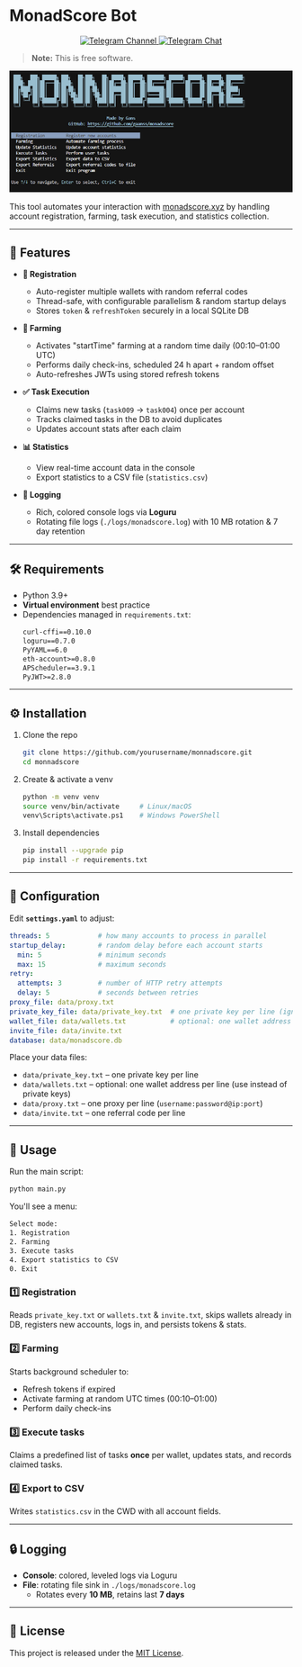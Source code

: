 # MonadScore Bot

<p align="center">
  <a href="https://t.me/gans_software">
    <img src="https://img.shields.io/badge/Telegram-Channel-blue?style=for-the-badge&logo=telegram" alt="Telegram Channel">
  </a>
  <a href="https://t.me/ganssoftwarechat">
    <img src="https://img.shields.io/badge/Telegram-Chat-blue?style=for-the-badge&logo=telegram" alt="Telegram Chat">
  </a>
</p>

> **Note:** This is free software.

![Interface](interface.png)

This tool automates your interaction with [monadscore.xyz](https://monadscore.xyz) by handling account registration, farming, task execution, and statistics collection.  

---

## 🚀 Features

- **🔐 Registration**  
  - Auto-register multiple wallets with random referral codes  
  - Thread-safe, with configurable parallelism & random startup delays  
  - Stores `token` & `refreshToken` securely in a local SQLite DB  

- **🌾 Farming**  
  - Activates "startTime" farming at a random time daily (00:10–01:00 UTC)  
  - Performs daily check-ins, scheduled 24 h apart + random offset  
  - Auto-refreshes JWTs using stored refresh tokens  

- **✅ Task Execution**  
  - Claims new tasks (`task009` → `task004`) once per account  
  - Tracks claimed tasks in the DB to avoid duplicates  
  - Updates account stats after each claim  

- **📊 Statistics**  
  - View real-time account data in the console  
  - Export statistics to a CSV file (`statistics.csv`)  

- **📑 Logging**  
  - Rich, colored console logs via **Loguru**  
  - Rotating file logs (`./logs/monadscore.log`) with 10 MB rotation & 7 day retention  

---

## 🛠️ Requirements

- Python 3.9+  
- **Virtual environment** best practice  
- Dependencies managed in `requirements.txt`:
  ```
  curl-cffi==0.10.0
  loguru==0.7.0
  PyYAML==6.0
  eth-account>=0.8.0
  APScheduler==3.9.1
  PyJWT>=2.8.0
  ```

---

## ⚙️ Installation

1. Clone the repo  
   ```bash
   git clone https://github.com/yourusername/monnadscore.git
   cd monnadscore
   ```
2. Create & activate a venv  
   ```bash
   python -m venv venv
   source venv/bin/activate     # Linux/macOS
   venv\Scripts\activate.ps1    # Windows PowerShell
   ```
3. Install dependencies  
   ```bash
   pip install --upgrade pip
   pip install -r requirements.txt
   ```

---

## 📝 Configuration

Edit **`settings.yaml`** to adjust:

```yaml
threads: 5            # how many accounts to process in parallel
startup_delay:        # random delay before each account starts
  min: 5              # minimum seconds
  max: 15             # maximum seconds
retry:
  attempts: 3         # number of HTTP retry attempts
  delay: 5            # seconds between retries
proxy_file: data/proxy.txt
private_key_file: data/private_key.txt  # one private key per line (ignored if wallet_file is set)
wallet_file: data/wallets.txt           # optional: one wallet address per line
invite_file: data/invite.txt
database: data/monadscore.db
```

Place your data files:

- `data/private_key.txt` – one private key per line  
- `data/wallets.txt` – optional: one wallet address per line (use instead of private keys)  
- `data/proxy.txt`       – one proxy per line (`username:password@ip:port`)  
- `data/invite.txt`      – one referral code per line  

---

## 📖 Usage

Run the main script:

```bash
python main.py
```

You'll see a menu:

```
Select mode:
1. Registration
2. Farming
3. Execute tasks
4. Export statistics to CSV
0. Exit
```

### 1️⃣ Registration  
Reads `private_key.txt` or `wallets.txt` & `invite.txt`, skips wallets already in DB, registers new accounts, logs in, and persists tokens & stats.

### 2️⃣ Farming  
Starts background scheduler to:
- Refresh tokens if expired  
- Activate farming at random UTC times (00:10–01:00)  
- Perform daily check-ins  

### 3️⃣ Execute tasks  
Claims a predefined list of tasks **once** per wallet, updates stats, and records claimed tasks.

### 4️⃣ Export to CSV    
Writes `statistics.csv` in the CWD with all account fields.

---

## 🔒 Logging

- **Console**: colored, leveled logs via Loguru  
- **File**: rotating file sink in `./logs/monadscore.log`  
  - Rotates every **10 MB**, retains last **7 days**

---

## 📜 License

This project is released under the [MIT License](LICENSE).  